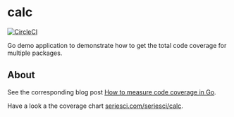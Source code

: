 
# calc

[![CircleCI](https://circleci.com/gh/seriesci/calc.svg?style=svg)](https://circleci.com/gh/seriesci/calc)

Go demo application to demonstrate how to get the total code coverage for multiple packages.

## About

See the corresponding blog post [How to measure code coverage in Go](https://blog.seriesci.com/how-to-measure-code-coverage-in-go/).

Have a look a the coverage chart [seriesci.com/seriesci/calc](https://seriesci.com/seriesci/calc).
